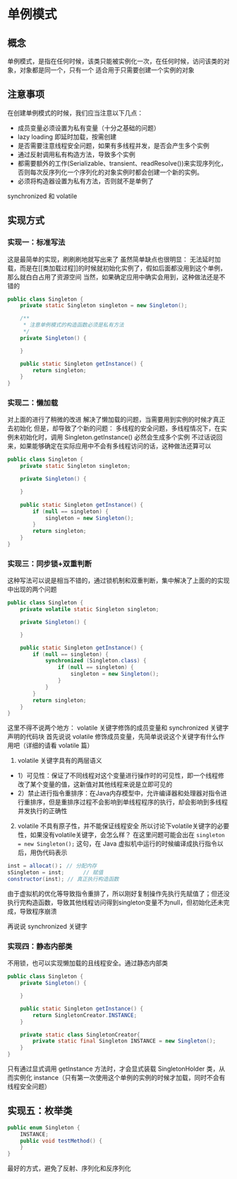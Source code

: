# 单例模式

## 概念
单例模式，是指在任何时候，该类只能被实例化一次，在任何时候，访问该类的对象，对象都是同一个，只有一个
适合用于只需要创建一个实例的对象

## 注意事项
在创建单例模式的时候，我们应当注意以下几点：
* 成员变量必须设置为私有变量（十分之基础的问题）
* lazy loading 即延时加载，按需创建
* 是否需要注意线程安全问题，如果有多线程并发，是否会产生多个实例
* 通过反射调用私有构造方法，导致多个实例
* 都需要额外的工作(Serializable、transient、readResolve())来实现序列化，否则每次反序列化一个序列化的对象实例时都会创建一个新的实例。
* 必须将构造器设置为私有方法，否则就不是单例了

synchronized 和 volatile

## 实现方式
### 实现一：标准写法
这是最简单的实现，刷刷刷地就写出来了
虽然简单缺点也很明显：
无法延时加载，而是在[[类加载过程]]的时候就初始化实例了，假如后面都没用到这个单例，那么就白白占用了资源空间
当然，如果确定应用中确实会用到，这种做法还是不错的
```JAVA
public class Singleton {
    private static Singleton singleton = new Singleton();

    /**
     * 注意单例模式的构造函数必须是私有方法
     */
    private Singleton() {

    }

    public static Singleton getInstance() {
        return singleton;
    }
}
```
### 实现二：懒加载
对上面的进行了稍微的改进
解决了懒加载的问题，当需要用到实例的时候才真正去初始化
但是，却导致了个新的问题：
多线程的安全问题，多线程情况下，在实例未初始化时，调用 Singleton.getInstance() 必然会生成多个实例
不过话说回来，如果能够确定在实际应用中不会有多线程访问的话，这种做法还算可以
```JAVA
public class Singleton {
    private static Singleton singleton;

    private Singleton() {

    }
    
    public static Singleton getInstance() {
        if (null == singleton) {
            singleton = new Singleton();
        }
        return singleton;
    }
}
```
### 实现三：同步锁+双重判断
这种写法可以说是相当不错的，通过锁机制和双重判断，集中解决了上面的的实现中出现的两个问题
```JAVA
public class Singleton {
    private volatile static Singleton singleton;

    private Singleton() {

    }

    public static Singleton getInstance() {
        if (null == singleton) {
            synchronized (Singleton.class) {
                if (null == singleton) {
                    singleton = new Singleton();
                }
            }
        }
        return singleton;
    }
}
```
这里不得不说两个地方： volatile 关键字修饰的成员变量和 synchronized 关键字声明的代码块
首先说说 volatile 修饰成员变量，先简单说说这个关键字有什么作用吧（详细的请看 volatile 篇）
1. volatile 关键字具有的两层语义
 * 1）可见性：保证了不同线程对这个变量进行操作时的可见性，即一个线程修改了某个变量的值，这新值对其他线程来说是立即可见的
 * 2）禁止进行指令重排序：在Java内存模型中，允许编译器和处理器对指令进行重排序，但是重排序过程不会影响到单线程程序的执行，却会影响到多线程并发执行的正确性
2. volatile 不具有原子性，并不能保证线程安全
所以讨论下volatile关键字的必要性，如果没有volatile关键字，会怎么样？
在这里问题可能会出在 `singleton = new Singleton();` 这句，在 Java 虚拟机中运行的时候编译成执行指令以后，用伪代码表示
```JAVA
inst = allocat()； // 分配内存
sSingleton = inst;      // 赋值
constructor(inst); // 真正执行构造函数
```
由于虚拟机的优化等导致指令重排了，所以刚好复制操作先执行先赋值了；但还没执行完构造函数，导致其他线程访问得到singleton变量不为null，但初始化还未完成，导致程序崩溃

再说说 synchronized 关键字

### 实现四：静态内部类
不用锁，也可以实现懒加载的且线程安全。通过静态内部类
```JAVA
public class Singleton {
    private Singleton() {

    }

    public static Singleton getInstance() {
        return SingletonCreator.INSTANCE;
    }

    private static class SingletonCreator{
        private static final Singleton INSTANCE = new Singleton();
    }
}
```
只有通过显式调用 getInstance 方法时，才会显式装载 SingletonHolder 类，从而实例化 instance（只有第一次使用这个单例的实例的时候才加载，同时不会有线程安全问题）

## 实现五：枚举类
```JAVA
public enum Singleton {
	INSTANCE;
	public void testMethod() {
	}
}
```
最好的方式，避免了反射、序列化和反序列化